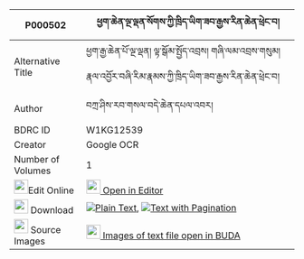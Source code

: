 |P000502|ཕྱག་ཆེན་ལྔ་ལྡན་སོགས་ཀྱི་ཁྲིད་ཡིག་ཟབ་རྒྱས་རིན་ཆེན་ཕྲེང་བ། 
| --- | --- 
|Alternative Title |ཕྱག་རྒྱ་ཆེན་པོ་ལྔ་ལྡན། ལྟ་སྒོམ་སྤྱོད་འབྲས། གཞི་ལམ་འབྲས་གསུམ། རྣལ་འབྱོར་བཞི་རིམ་རྣམས་ཀྱི་ཁྲིད་ཡིག་ཟབ་རྒྱས་རིན་ཆེན་ཕྲེང་བ།
|Author| བཀྲ་ཤིས་རབ་གསལ་བདེ་ཆེན་དཔལ་འབར།
|BDRC ID | W1KG12539
|Creator | Google OCR
|Number of Volumes| 1
|<img width="25" src="https://img.icons8.com/color/25/000000/edit-property.png">Edit Online| [<img width="25" src="https://avatars.githubusercontent.com/u/45091458?s=200&v=4"> Open in Editor](http://editor.openpecha.org/P000502)
|<img width="25" src="https://img.icons8.com/fluent/48/000000/download-2.png"/>  Download | [![](https://img.icons8.com/color/20/000000/txt.png)Plain Text](https://github.com/Openpecha/P000502/releases/download/v1/chak_chen_ngaden_sok_kyi_triyi_plain_P000502.zip), [![](https://img.icons8.com/color/20/000000/txt.png)Text with Pagination](https://github.com/Openpecha/P000502/releases/download/v1/chak_chen_ngaden_sok_kyi_triyi_pages_P000502.zip)
|<img width="25" src="https://img.icons8.com/plasticine/100/000000/pictures-folder.png"/>  Source Images | [<img width="25" src="https://library.bdrc.io/icons/BUDA-small.svg"> Images of text file open in BUDA](https://library.bdrc.io/show/bdr:W1KG12539)